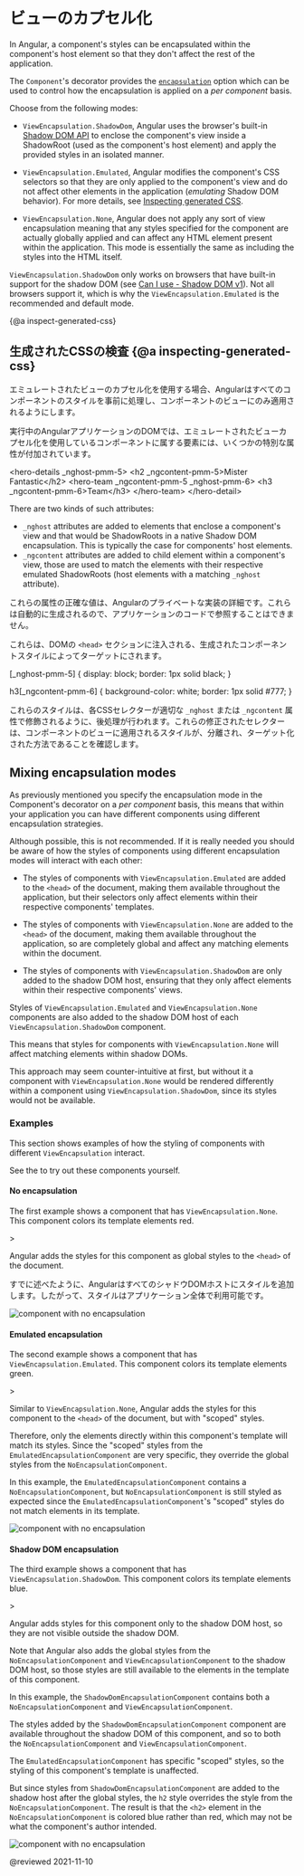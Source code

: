# ビューのカプセル化

In Angular, a component's styles can be encapsulated within the component's host element so that they don't affect the rest of the application.

The `Component`'s decorator provides the [`encapsulation`](api/core/Component#encapsulation) option which can be used to control how the encapsulation is applied on a _per component_ basis.

Choose from the following modes:

- `ViewEncapsulation.ShadowDom`, Angular uses the browser's built-in [Shadow DOM API](https://developer.mozilla.org/en-US/docs/Web/Web_Components/Shadow_DOM) to enclose the component's view inside a ShadowRoot (used as the component's host element) and apply the provided styles in an isolated manner.

- `ViewEncapsulation.Emulated`, Angular modifies the component's CSS selectors so that they are only applied to the component's view and do not affect other elements in the application (_emulating_ Shadow DOM behavior). For more details, see [Inspecting generated CSS](guide/view-encapsulation#inspect-generated-css).

- `ViewEncapsulation.None`, Angular does not apply any sort of view encapsulation meaning that any styles specified
  for the component are actually globally applied and can affect any HTML element present within the application.
  This mode is essentially the same as including the styles into the HTML itself.

<div class="alert is-important">

  `ViewEncapsulation.ShadowDom` only works on browsers that have built-in support
  for the shadow DOM (see [Can I use - Shadow DOM v1](https://caniuse.com/shadowdomv1)).
  Not all browsers support it, which is why the `ViewEncapsulation.Emulated` is the recommended and default mode.

</div>


{@a inspect-generated-css}

## 生成されたCSSの検査 {@a inspecting-generated-css}

エミュレートされたビューのカプセル化を使用する場合、Angularはすべてのコンポーネントのスタイルを事前に処理し、コンポーネントのビューにのみ適用されるようにします。

実行中のAngularアプリケーションのDOMでは、エミュレートされたビューカプセル化を使用しているコンポーネントに属する要素には、いくつかの特別な属性が付加されています。

<code-example format="html" language="html">
  &lt;hero-details _nghost-pmm-5>
    &lt;h2 _ngcontent-pmm-5>Mister Fantastic&lt;/h2>
    &lt;hero-team _ngcontent-pmm-5 _nghost-pmm-6>
      &lt;h3 _ngcontent-pmm-6>Team&lt;/h3>
    &lt;/hero-team>
  &lt;/hero-detail>
</code-example>

There are two kinds of such attributes:

- `_nghost` attributes are added to elements that enclose a component's view and that would be ShadowRoots in a native Shadow DOM encapsulation. This is typically the case for components' host elements.
- `_ngcontent` attributes are added to child element within a component's view, those are used to match the elements with their respective emulated ShadowRoots (host elements with a matching `_nghost` attribute).

これらの属性の正確な値は、Angularのプライベートな実装の詳細です。これらは自動的に生成されるので、アプリケーションのコードで参照することはできません。

これらは、DOMの `<head>` セクションに注入される、生成されたコンポーネントスタイルによってターゲットにされます。

<code-example format="css" language="css">
  [_nghost-pmm-5] {
    display: block;
    border: 1px solid black;
  }

  h3[_ngcontent-pmm-6] {
    background-color: white;
    border: 1px solid #777;
  }
</code-example>

これらのスタイルは、各CSSセレクターが適切な `_nghost` または `_ngcontent` 属性で修飾されるように、後処理が行われます。これらの修正されたセレクターは、コンポーネントのビューに適用されるスタイルが、分離され、ターゲット化された方法であることを確認します。

## Mixing encapsulation modes

As previously mentioned you specify the encapsulation mode in the Component's decorator on a _per component_ basis, this means that within your application you can have different components using different encapsulation strategies.

Although possible, this is not recommended. If it is really needed you should be aware of how the styles of components using different encapsulation modes will interact with each other:

- The styles of components with `ViewEncapsulation.Emulated` are added to the `<head>` of the document, making them available throughout the application, but their selectors only affect elements within their respective components' templates.

- The styles of components with `ViewEncapsulation.None` are added to the `<head>` of the document, making them available throughout the application, so are completely global and affect any matching elements within the document.

- The styles of components with `ViewEncapsulation.ShadowDom` are only added to the shadow DOM host, ensuring that they only affect elements within their respective components' views.

<div class="alert is-helpful">

  Styles of `ViewEncapsulation.Emulated` and `ViewEncapsulation.None` components are also added to the shadow DOM host of each `ViewEncapsulation.ShadowDom` component.

  This means that styles for components with `ViewEncapsulation.None` will affect matching elements within shadow DOMs.

  This approach may seem counter-intuitive at first, but without it a component with `ViewEncapsulation.None` would be rendered differently within a component using `ViewEncapsulation.ShadowDom`, since its styles would not be available.

</div>

### Examples

This section shows examples of how the styling of components with different `ViewEncapsulation` interact.

See the <live-example noDownload></live-example> to try out these components yourself.

#### No encapsulation

The first example shows a component that has `ViewEncapsulation.None`. This component colors its template elements red.

<code-example path="view-encapsulation/src/app/no-encapsulation.component.ts" header="src/app/no-encapsulation.component.ts"></code-example>>

Angular adds the styles for this component as global styles to the `<head>` of the document.

すでに述べたように、AngularはすべてのシャドウDOMホストにスタイルを追加します。したがって、スタイルはアプリケーション全体で利用可能です。

<img src="generated/images/guide/view-encapsulation/no-encapsulation.png" alt="component with no encapsulation">

#### Emulated encapsulation

The second example shows a component that has `ViewEncapsulation.Emulated`. This component colors its template elements green.

<code-example path="view-encapsulation/src/app/emulated-encapsulation.component.ts" header="src/app/emulated-encapsulation.component.ts"></code-example>>

Similar to `ViewEncapsulation.None`, Angular adds the styles for this component to the `<head>` of the document, but with "scoped" styles.

Therefore, only the elements directly within this component's template will match its styles.
Since the "scoped" styles from the `EmulatedEncapsulationComponent` are very specific, they override the global styles from the `NoEncapsulationComponent`.

In this example, the `EmulatedEncapsulationComponent` contains a `NoEncapsulationComponent`, but `NoEncapsulationComponent` is still styled as expected since the `EmulatedEncapsulationComponent`'s "scoped" styles do not match elements in its template.

<img src="generated/images/guide/view-encapsulation/emulated-encapsulation.png" alt="component with no encapsulation">

#### Shadow DOM encapsulation

The third example shows a component that has `ViewEncapsulation.ShadowDom`. This component colors its template elements blue.

<code-example path="view-encapsulation/src/app/shadow-dom-encapsulation.component.ts" header="src/app/shadow-dom-encapsulation.component.ts"></code-example>>

Angular adds styles for this component only to the shadow DOM host, so they are not visible outside the shadow DOM.

Note that Angular also adds the global styles from the `NoEncapsulationComponent` and `ViewEncapsulationComponent` to the shadow DOM host, so those styles are still available to the elements in the template of this component.

In this example, the `ShadowDomEncapsulationComponent` contains both a `NoEncapsulationComponent` and `ViewEncapsulationComponent`.

The styles added by the `ShadowDomEncapsulationComponent` component are available throughout the shadow DOM of this component, and so to both the `NoEncapsulationComponent` and `ViewEncapsulationComponent`.

The `EmulatedEncapsulationComponent` has specific "scoped" styles, so the styling of this component's template is unaffected.

But since styles from `ShadowDomEncapsulationComponent` are added to the shadow host after the global styles, the `h2` style overrides the style from the `NoEncapsulationComponent`.
The result is that the `<h2>` element in the `NoEncapsulationComponent` is colored blue rather than red, which may not be what the component's author intended.

<img src="generated/images/guide/view-encapsulation/shadow-dom-encapsulation.png" alt="component with no encapsulation">

@reviewed 2021-11-10
